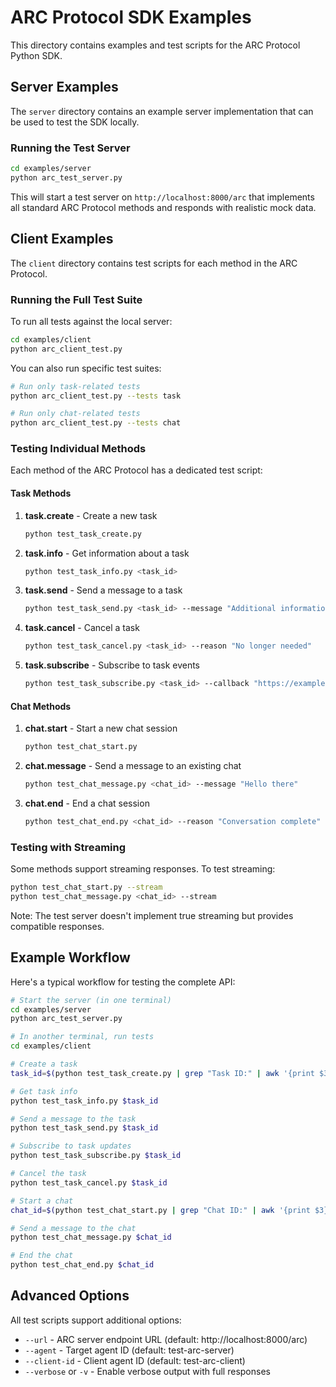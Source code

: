 # ARC Protocol SDK Examples

This directory contains examples and test scripts for the ARC Protocol Python SDK.

## Server Examples

The `server` directory contains an example server implementation that can be used to test the SDK locally.

### Running the Test Server

```bash
cd examples/server
python arc_test_server.py
```

This will start a test server on `http://localhost:8000/arc` that implements all standard ARC Protocol methods and responds with realistic mock data.

## Client Examples

The `client` directory contains test scripts for each method in the ARC Protocol.

### Running the Full Test Suite

To run all tests against the local server:

```bash
cd examples/client
python arc_client_test.py
```

You can also run specific test suites:

```bash
# Run only task-related tests
python arc_client_test.py --tests task

# Run only chat-related tests
python arc_client_test.py --tests chat
```

### Testing Individual Methods

Each method of the ARC Protocol has a dedicated test script:

#### Task Methods

1. **task.create** - Create a new task
   ```bash
   python test_task_create.py
   ```

2. **task.info** - Get information about a task
   ```bash
   python test_task_info.py <task_id>
   ```

3. **task.send** - Send a message to a task
   ```bash
   python test_task_send.py <task_id> --message "Additional information"
   ```

4. **task.cancel** - Cancel a task
   ```bash
   python test_task_cancel.py <task_id> --reason "No longer needed"
   ```

5. **task.subscribe** - Subscribe to task events
   ```bash
   python test_task_subscribe.py <task_id> --callback "https://example.com/webhook"
   ```

#### Chat Methods

1. **chat.start** - Start a new chat session
   ```bash
   python test_chat_start.py
   ```

2. **chat.message** - Send a message to an existing chat
   ```bash
   python test_chat_message.py <chat_id> --message "Hello there"
   ```

3. **chat.end** - End a chat session
   ```bash
   python test_chat_end.py <chat_id> --reason "Conversation complete"
   ```

### Testing with Streaming

Some methods support streaming responses. To test streaming:

```bash
python test_chat_start.py --stream
python test_chat_message.py <chat_id> --stream
```

Note: The test server doesn't implement true streaming but provides compatible responses.

## Example Workflow

Here's a typical workflow for testing the complete API:

```bash
# Start the server (in one terminal)
cd examples/server
python arc_test_server.py

# In another terminal, run tests
cd examples/client

# Create a task
task_id=$(python test_task_create.py | grep "Task ID:" | awk '{print $3}')

# Get task info
python test_task_info.py $task_id

# Send a message to the task
python test_task_send.py $task_id

# Subscribe to task updates
python test_task_subscribe.py $task_id

# Cancel the task
python test_task_cancel.py $task_id

# Start a chat
chat_id=$(python test_chat_start.py | grep "Chat ID:" | awk '{print $3}')

# Send a message to the chat
python test_chat_message.py $chat_id

# End the chat
python test_chat_end.py $chat_id
```

## Advanced Options

All test scripts support additional options:

- `--url` - ARC server endpoint URL (default: http://localhost:8000/arc)
- `--agent` - Target agent ID (default: test-arc-server)
- `--client-id` - Client agent ID (default: test-arc-client)
- `--verbose` or `-v` - Enable verbose output with full responses